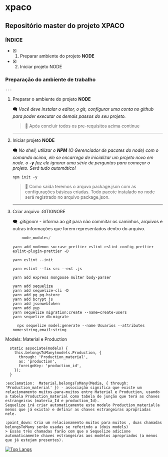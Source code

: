 # xpaco
## Repositório master do projeto **XPACO**

### ÍNDICE

- [x] 1. Preparar ambiente do projeto **NODE**
- [x] 2. Iniciar projeto NODE

### Preparação do ambiente de trabalho
    ---

1. Preparar o ambiente do projeto **NODE**

    :left_speech_bubble: _Você deve instalar  o editor, o git, configurar uma conta no github para poder executar os demais passos do seu projeto._

    > :vertical_traffic_light: Após concluir todos os pre-requisitos acima continue

    ---

2. Iniciar projeto **NODE**

    :left_speech_bubble: _No shell, utilizar o **NPM** (O Gerenciador de pacotes do node) com o comando acima, ele se encarrega de inicializar um projeto novo em node. o **-y**  faz ele ignorar uma série de perguntas para começar o projeto. Será tudo automático!_

    ~~~cmder
    npm init -y
    ~~~

    > :vertical_traffic_light: Como saída teremos o arquvo package.json com as configurações básicas criadas.
    >Todo pacote instalado no node será registrado no arquivo package.json.

    ---

2. Criar arquivo .GITIGNORE

    :left_speech_bubble: *.gitignore* - informa ao git para não commitar os caminhos, arquivos e outras informações que forem representados dentro do arquivo.

    ~~~Javascript
        node_modules/
    ~~~

    ~~~cmder
    yarn add nodemon sucrase prettier eslint eslint-config-prettier eslint-plugin-prettier -D

    yarn eslint --init

    yarn eslint --fix src --ext .js

    yarn add express mongoose multer body-parser

    yarn add sequelize
    yarn add sequelize-cli -D
    yarn add pg pg-hstore
    yarn add bcrypt js
    yarn add jsonwebtoken
    yarn add yup
    yarn sequelize migration:create --name=create-users
    yarn sequelize db:migrate
    ~~~

    ~~~cmder
      npx sequelize model:generate --name Usuarios --attributes nome:string,email:string
    ~~~



Models:  Material e Production

~~~cmder
  static associate(models) {
    this.belongsToMany(models.Production, {
      through: 'Production_material',
      as: 'production',
      foreignKey: 'production_id',
    });
  }
~~~

    :exclamation:  Material.belongsToMany(Media, { through: 'Production_material' }) - associação significa que existe um relacionamento muitos-para-muitos entre Material e Production, usando a tabela Production_material como tabela de junção que terá as chaves estrangeiras (materia_Id e production_Id).
    Sequelize irá criar automaticamente este modelo Production_material(a menos que já exista) e definir as chaves estrangeiras apropriadas nele.
    
    :point_down: Cria um relacionamento muitos para muitos , duas chamadas belongsToMany serão usadas se referindo a (dois models)
    > Essas três chamadas farão com que o Sequelize adicione automaticamente chaves estrangeiras aos modelos apropriados (a menos que já estejam presentes).
    


[![Top Langs](https://github-readme-stats.vercel.app/api/top-langs/?username=aquilesrodrigues&layout=compact)](https://github.com/aquilesrodrigues/github-readme-stats)
